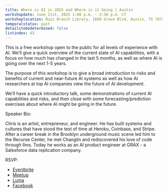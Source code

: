 ```yaml
---
title: Where is AI in 2025 and Where is it Going | Austin
workshopdate: June 21st, 2025 1:00 p.m. - 2:30 p.m. CT
workshoplocation: Ruiz Branch Library, 1600 Grove Blvd, Austin, TX 78741
temporalstatus: past
detailstobedetermined: false
listindex: 43
---
```

This is a free workshop open to the public for all levels of experience with AI. We’ll give a quick overview of the current state of AI capabilities, with a focus on how much has changed in the last 5 months, as well as where AI is going over the next 1-5 years.

The purpose of this workshop is to give a broad introduction to risks and benefits of current and near-future AI systems as well as how AI researchers at top AI companies view the future of AI development.

We’ll have a quick introductory talk, some demonstrations of current AI capabilities and risks, and then close with some forecasting/prediction exercises about where AI might be going in the future.

Speaker Bio:

Chris is an artist, entrepreneur, and engineer. He has built systems and cultures that have stood the test of time at Heroku, Coinbase, and Stripe. After a career break in the Brooklyn underground music scene led him to the Recurse Center, he met Changlin and rediscovered his love of code through llms. Today he works as an AI product engineer at GRAX - a Salesforce data replication company.

RSVP:

+ [Eventbrite](https://www.eventbrite.com/e/where-is-ai-in-2025-and-where-is-it-going-tickets-1388454116639?aff=oddtdtcreator)
+ [Meetup](https://www.meetup.com/ai-safety-awareness-group-austin/events/308137000/)
+ [Luma](https://lu.ma/e28s67gv)
+ [Facebook](https://www.facebook.com/events/1088036113169175/)
